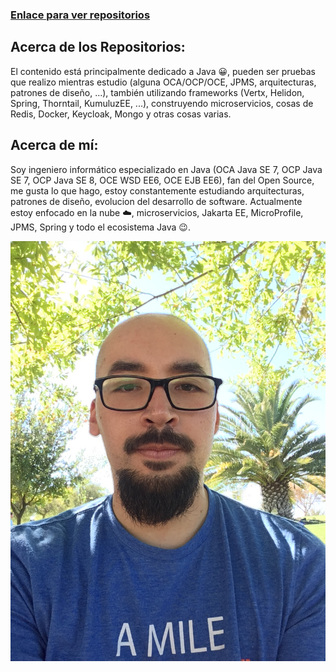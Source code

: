 ### [Enlace para ver repositorios](https://github.com/sebastian4j)

## Acerca de los Repositorios:

El contenido está principalmente dedicado a Java 😀, pueden ser pruebas que realizo mientras estudio (alguna OCA/OCP/OCE, JPMS, arquitecturas, patrones de diseño, ...), también utilizando frameworks (Vertx, Helidon, Spring, Thorntail, KumuluzEE, ...), construyendo microservicios, cosas de Redis, Docker, Keycloak, Mongo y otras cosas varias.


## Acerca de mí:
Soy ingeniero informático especializado en Java (OCA Java SE 7, OCP Java SE 7, OCP Java SE 8, OCE WSD EE6, OCE EJB EE6), fan del Open Source, me gusta lo que hago, estoy constantemente estudiando arquitecturas, patrones de diseño, evolucion del desarrollo de software. Actualmente estoy enfocado en la nube ☁️, microservicios, Jakarta EE, MicroProfile, JPMS, Spring y todo el ecosistema Java 😉.

![Alt text](/img/IMG_5226.JPG?raw=true "Sebastián Ávila A")

